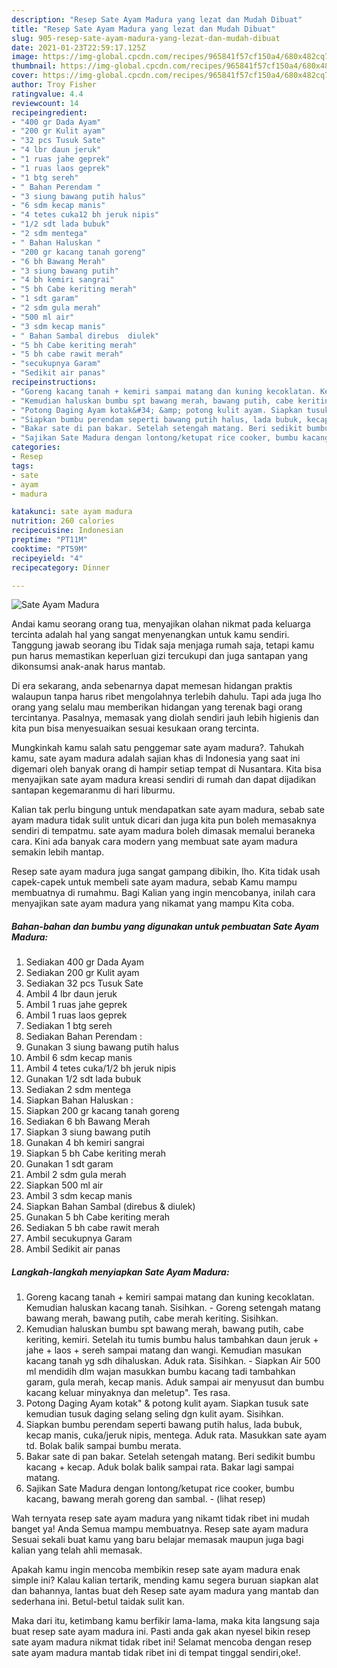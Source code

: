 ```yaml
---
description: "Resep Sate Ayam Madura yang lezat dan Mudah Dibuat"
title: "Resep Sate Ayam Madura yang lezat dan Mudah Dibuat"
slug: 905-resep-sate-ayam-madura-yang-lezat-dan-mudah-dibuat
date: 2021-01-23T22:59:17.125Z
image: https://img-global.cpcdn.com/recipes/965841f57cf150a4/680x482cq70/sate-ayam-madura-foto-resep-utama.jpg
thumbnail: https://img-global.cpcdn.com/recipes/965841f57cf150a4/680x482cq70/sate-ayam-madura-foto-resep-utama.jpg
cover: https://img-global.cpcdn.com/recipes/965841f57cf150a4/680x482cq70/sate-ayam-madura-foto-resep-utama.jpg
author: Troy Fisher
ratingvalue: 4.4
reviewcount: 14
recipeingredient:
- "400 gr Dada Ayam"
- "200 gr Kulit ayam"
- "32 pcs Tusuk Sate"
- "4 lbr daun jeruk"
- "1 ruas jahe geprek"
- "1 ruas laos geprek"
- "1 btg sereh"
- " Bahan Perendam "
- "3 siung bawang putih halus"
- "6 sdm kecap manis"
- "4 tetes cuka12 bh jeruk nipis"
- "1/2 sdt lada bubuk"
- "2 sdm mentega"
- " Bahan Haluskan "
- "200 gr kacang tanah goreng"
- "6 bh Bawang Merah"
- "3 siung bawang putih"
- "4 bh kemiri sangrai"
- "5 bh Cabe keriting merah"
- "1 sdt garam"
- "2 sdm gula merah"
- "500 ml air"
- "3 sdm kecap manis"
- " Bahan Sambal direbus  diulek"
- "5 bh Cabe keriting merah"
- "5 bh cabe rawit merah"
- "secukupnya Garam"
- "Sedikit air panas"
recipeinstructions:
- "Goreng kacang tanah + kemiri sampai matang dan kuning kecoklatan. Kemudian haluskan kacang tanah. Sisihkan.  Goreng setengah matang bawang merah, bawang putih, cabe merah keriting. Sisihkan."
- "Kemudian haluskan bumbu spt bawang merah, bawang putih, cabe keriting, kemiri. Setelah itu tumis bumbu halus tambahkan daun jeruk + jahe + laos + sereh sampai matang dan wangi. Kemudian masukan kacang tanah yg sdh dihaluskan. Aduk rata. Sisihkan.  Siapkan Air 500 ml mendidih dlm wajan masukkan bumbu kacang tadi tambahkan garam, gula merah, kecap manis. Aduk sampai air menyusut dan bumbu kacang keluar minyaknya dan meletup&#34;. Tes rasa."
- "Potong Daging Ayam kotak&#34; &amp; potong kulit ayam. Siapkan tusuk sate kemudian tusuk daging selang seling dgn kulit ayam. Sisihkan."
- "Siapkan bumbu perendam seperti bawang putih halus, lada bubuk, kecap manis, cuka/jeruk nipis, mentega. Aduk rata. Masukkan sate ayam td. Bolak balik sampai bumbu merata."
- "Bakar sate di pan bakar. Setelah setengah matang. Beri sedikit bumbu kacang + kecap. Aduk bolak balik sampai rata. Bakar lagi sampai matang."
- "Sajikan Sate Madura dengan lontong/ketupat rice cooker, bumbu kacang, bawang merah goreng dan sambal.           (lihat resep)"
categories:
- Resep
tags:
- sate
- ayam
- madura

katakunci: sate ayam madura 
nutrition: 260 calories
recipecuisine: Indonesian
preptime: "PT11M"
cooktime: "PT59M"
recipeyield: "4"
recipecategory: Dinner

---
```



![Sate Ayam Madura](https://img-global.cpcdn.com/recipes/965841f57cf150a4/680x482cq70/sate-ayam-madura-foto-resep-utama.jpg)

Andai kamu seorang orang tua, menyajikan olahan nikmat pada keluarga tercinta adalah hal yang sangat menyenangkan untuk kamu sendiri. Tanggung jawab seorang ibu Tidak saja menjaga rumah saja, tetapi kamu pun harus memastikan keperluan gizi tercukupi dan juga santapan yang dikonsumsi anak-anak harus mantab.

Di era  sekarang, anda sebenarnya dapat memesan hidangan praktis walaupun tanpa harus ribet mengolahnya terlebih dahulu. Tapi ada juga lho orang yang selalu mau memberikan hidangan yang terenak bagi orang tercintanya. Pasalnya, memasak yang diolah sendiri jauh lebih higienis dan kita pun bisa menyesuaikan sesuai kesukaan orang tercinta. 



Mungkinkah kamu salah satu penggemar sate ayam madura?. Tahukah kamu, sate ayam madura adalah sajian khas di Indonesia yang saat ini digemari oleh banyak orang di hampir setiap tempat di Nusantara. Kita bisa menyajikan sate ayam madura kreasi sendiri di rumah dan dapat dijadikan santapan kegemaranmu di hari liburmu.

Kalian tak perlu bingung untuk mendapatkan sate ayam madura, sebab sate ayam madura tidak sulit untuk dicari dan juga kita pun boleh memasaknya sendiri di tempatmu. sate ayam madura boleh dimasak memalui beraneka cara. Kini ada banyak cara modern yang membuat sate ayam madura semakin lebih mantap.

Resep sate ayam madura juga sangat gampang dibikin, lho. Kita tidak usah capek-capek untuk membeli sate ayam madura, sebab Kamu mampu membuatnya di rumahmu. Bagi Kalian yang ingin mencobanya, inilah cara menyajikan sate ayam madura yang nikamat yang mampu Kita coba.

<!--inarticleads1-->

##### Bahan-bahan dan bumbu yang digunakan untuk pembuatan Sate Ayam Madura:

1. Sediakan 400 gr Dada Ayam
1. Sediakan 200 gr Kulit ayam
1. Sediakan 32 pcs Tusuk Sate
1. Ambil 4 lbr daun jeruk
1. Ambil 1 ruas jahe geprek
1. Ambil 1 ruas laos geprek
1. Sediakan 1 btg sereh
1. Sediakan  Bahan Perendam :
1. Gunakan 3 siung bawang putih halus
1. Ambil 6 sdm kecap manis
1. Ambil 4 tetes cuka/1/2 bh jeruk nipis
1. Gunakan 1/2 sdt lada bubuk
1. Sediakan 2 sdm mentega
1. Siapkan  Bahan Haluskan :
1. Siapkan 200 gr kacang tanah goreng
1. Sediakan 6 bh Bawang Merah
1. Siapkan 3 siung bawang putih
1. Gunakan 4 bh kemiri sangrai
1. Siapkan 5 bh Cabe keriting merah
1. Gunakan 1 sdt garam
1. Ambil 2 sdm gula merah
1. Siapkan 500 ml air
1. Ambil 3 sdm kecap manis
1. Siapkan  Bahan Sambal (direbus &amp; diulek)
1. Gunakan 5 bh Cabe keriting merah
1. Sediakan 5 bh cabe rawit merah
1. Ambil secukupnya Garam
1. Ambil Sedikit air panas




<!--inarticleads2-->

##### Langkah-langkah menyiapkan Sate Ayam Madura:

1. Goreng kacang tanah + kemiri sampai matang dan kuning kecoklatan. Kemudian haluskan kacang tanah. Sisihkan.  - Goreng setengah matang bawang merah, bawang putih, cabe merah keriting. Sisihkan.
1. Kemudian haluskan bumbu spt bawang merah, bawang putih, cabe keriting, kemiri. Setelah itu tumis bumbu halus tambahkan daun jeruk + jahe + laos + sereh sampai matang dan wangi. Kemudian masukan kacang tanah yg sdh dihaluskan. Aduk rata. Sisihkan.  - Siapkan Air 500 ml mendidih dlm wajan masukkan bumbu kacang tadi tambahkan garam, gula merah, kecap manis. Aduk sampai air menyusut dan bumbu kacang keluar minyaknya dan meletup&#34;. Tes rasa.
1. Potong Daging Ayam kotak&#34; &amp; potong kulit ayam. Siapkan tusuk sate kemudian tusuk daging selang seling dgn kulit ayam. Sisihkan.
1. Siapkan bumbu perendam seperti bawang putih halus, lada bubuk, kecap manis, cuka/jeruk nipis, mentega. Aduk rata. Masukkan sate ayam td. Bolak balik sampai bumbu merata.
1. Bakar sate di pan bakar. Setelah setengah matang. Beri sedikit bumbu kacang + kecap. Aduk bolak balik sampai rata. Bakar lagi sampai matang.
1. Sajikan Sate Madura dengan lontong/ketupat rice cooker, bumbu kacang, bawang merah goreng dan sambal. -           (lihat resep)




Wah ternyata resep sate ayam madura yang nikamt tidak ribet ini mudah banget ya! Anda Semua mampu membuatnya. Resep sate ayam madura Sesuai sekali buat kamu yang baru belajar memasak maupun juga bagi kalian yang telah ahli memasak.

Apakah kamu ingin mencoba membikin resep sate ayam madura enak simple ini? Kalau kalian tertarik, mending kamu segera buruan siapkan alat dan bahannya, lantas buat deh Resep sate ayam madura yang mantab dan sederhana ini. Betul-betul taidak sulit kan. 

Maka dari itu, ketimbang kamu berfikir lama-lama, maka kita langsung saja buat resep sate ayam madura ini. Pasti anda gak akan nyesel bikin resep sate ayam madura nikmat tidak ribet ini! Selamat mencoba dengan resep sate ayam madura mantab tidak ribet ini di tempat tinggal sendiri,oke!.

